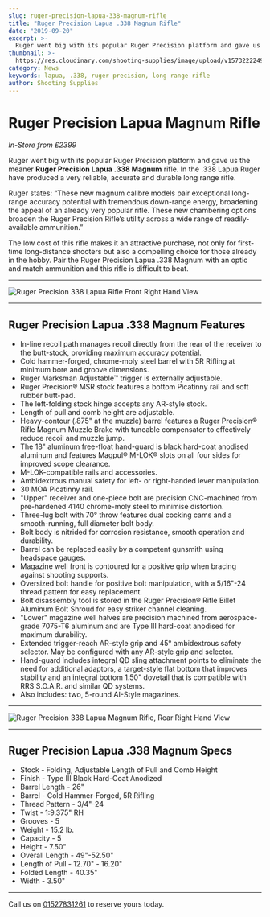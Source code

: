 ```yaml
---
slug: ruger-precision-lapua-338-magnum-rifle
title: "Ruger Precision Lapua .338 Magnum Rifle"
date: "2019-09-20"
excerpt: >-
  Ruger went big with its popular Ruger Precision platform and gave us the meaner Ruger Precision Lapua .338 Magnum rifle.
thumbnail: >-
  https://res.cloudinary.com/shooting-supplies/image/upload/v1573222249/Blog/GOTW-Ruger-Precision-338-Lapua-Magnum.webp
category: News
keywords: lapua, .338, ruger precision, long range rifle
author: Shooting Supplies
---
```


# **Ruger Precision Lapua Magnum Rifle**

_In-Store from £2399_

Ruger went big with its popular Ruger Precision platform and gave us the meaner **Ruger Precision Lapua .338 Magnum** rifle. In the .338 Lapua Ruger have produced a very reliable, accurate and durable long range rifle.

Ruger states: “These new magnum calibre models pair exceptional long-range accuracy potential with tremendous down-range energy, broadening the appeal of an already very popular rifle. These new chambering options broaden the Ruger Precision Rifle’s utility across a wide range of readily-available ammunition.”

The low cost of this rifle makes it an attractive purchase, not only for first-time long-distance shooters but also a compelling choice for those already in the hobby. Pair the Ruger Precision Lapua .338 Magnum with an optic and match ammunition and this rifle is difficult to beat.

---

![Ruger Precision 338 Lapua Rifle Front Right Hand View](https://res.cloudinary.com/shooting-supplies/image/upload/v1573222255/guns/Ruger-Precision-Lapua-338-Mag-rh.webp)

---

## **Ruger Precision Lapua .338 Magnum Features**

- In-line recoil path manages recoil directly from the rear of the receiver to the butt-stock, providing maximum accuracy potential.
- Cold hammer-forged, chrome-moly steel barrel with 5R Rifling at minimum bore and groove dimensions.
- Ruger Marksman Adjustable™ trigger is externally adjustable.
- Ruger Precision® MSR stock features a bottom Picatinny rail and soft rubber butt-pad.
- The left-folding stock hinge accepts any AR-style stock.
- Length of pull and comb height are adjustable.
- Heavy-contour (.875" at the muzzle) barrel features a Ruger Precision® Rifle Magnum Muzzle Brake with tuneable compensator to effectively reduce recoil and muzzle jump.
- The 18" aluminum free-float hand-guard is black hard-coat anodised aluminum and features Magpul® M-LOK® slots on all four sides for improved scope clearance.
- M-LOK-compatible rails and accessories.
- Ambidextrous manual safety for left- or right-handed lever manipulation.
- 30 MOA Picatinny rail.
- "Upper" receiver and one-piece bolt are precision CNC-machined from pre-hardened 4140 chrome-moly steel to minimise distortion.
- Three-lug bolt with 70° throw features dual cocking cams and a smooth-running, full diameter bolt body.
- Bolt body is nitrided for corrosion resistance, smooth operation and durability.
- Barrel can be replaced easily by a competent gunsmith using headspace gauges.
- Magazine well front is contoured for a positive grip when bracing against shooting supports.
- Oversized bolt handle for positive bolt manipulation, with a 5/16"-24 thread pattern for easy replacement.
- Bolt disassembly tool is stored in the Ruger Precision® Rifle Billet Aluminum Bolt Shroud for easy striker channel cleaning.
- "Lower" magazine well halves are precision machined from aerospace-grade 7075-T6 aluminum and are Type III hard-coat anodised for maximum durability.
- Extended trigger-reach AR-style grip and 45° ambidextrous safety selector. May be configured with any AR-style grip and selector.
- Hand-guard includes integral QD sling attachment points to eliminate the need for additional adaptors, a target-style flat bottom that improves stability and an integral bottom 1.50" dovetail that is compatible with RRS S.O.A.R. and similar QD systems.
- Also includes: two, 5-round AI-Style magazines.

---

![Ruger Precision 338 Lapua Magnum Rifle, Rear Right Hand View](https://res.cloudinary.com/shooting-supplies/image/upload/v1573222253/guns/Ruger-Precision-Lapua-338-Mag-rh-2.webp)

---

## **Ruger Precision Lapua .338 Magnum Specs**

- Stock - Folding, Adjustable Length of Pull and Comb Height
- Finish - Type III Black Hard-Coat Anodized
- Barrel Length - 26"
- Barrel - Cold Hammer-Forged, 5R Rifling
- Thread Pattern - 3/4"-24
- Twist - 1:9.375" RH
- Grooves - 5
- Weight - 15.2 lb.
- Capacity - 5
- Height - 7.50"
- Overall Length - 49"-52.50"
- Length of Pull - 12.70" - 16.20"
- Folded Length - 40.35"
- Width - 3.50"

---

Call us on [01527831261](tel:01527831261) to reserve yours today.
